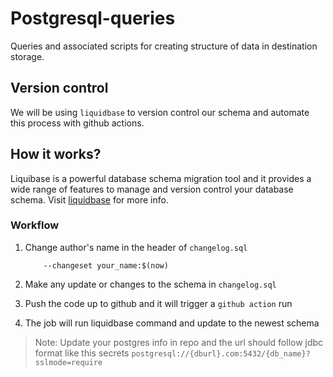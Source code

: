 # Postgresql-queries
Queries and associated scripts for creating structure of data in destination storage.

## Version control
We will be using `liquidbase` to version control our schema and automate this process with github actions.

## How it works?
Liquibase is a powerful database schema migration tool and it provides a wide range of features to manage and version control your database schema. Visit [liquidbase](https://docs.liquibase.com/home.html) for more info.

### Workflow
1. Change author's name in the header of `changelog.sql`
   
    ```
        --changeset your_name:$(now)
    ``` 

2. Make any update or changes to the schema in `changelog.sql`
 
3. Push the code up to github and it will trigger a `github action` run

4. The job will run liquidbase command and update to the newest schema

> Note: Update your postgres info in repo and the url should follow jdbc format like this secrets `postgresql://{dburl}.com:5432/{db_name}?sslmode=require`
